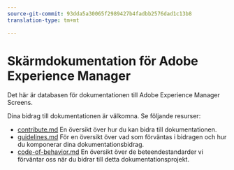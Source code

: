 ```yaml
---
source-git-commit: 93dda5a30065f2989427b4fadbb2576dad1c13b8
translation-type: tm+mt

---
```

# Skärmdokumentation för Adobe Experience Manager

Det här är databasen för dokumentationen till Adobe Experience Manager Screens.

Dina bidrag till dokumentationen är välkomna. Se följande resurser:

* [contribute.md](contributing.md) En översikt över hur du kan bidra till dokumentationen.
* [guidelines.md](guidelines.md) För en översikt över vad som förväntas i bidragen och hur du komponerar dina dokumentationsbidrag.
* [code-of-behavior.md](code-of-conduct.md) En översikt över de beteendestandarder vi förväntar oss när du bidrar till detta dokumentationsprojekt.
